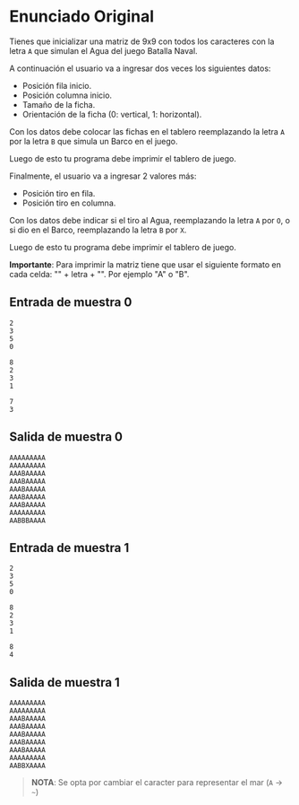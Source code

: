 # Enunciado Original

Tienes que inicializar una matriz de 9x9 con todos los caracteres con
la letra `A` que simulan el Agua del juego Batalla Naval.

A continuación el usuario va a ingresar dos veces los siguientes datos:

- Posición fila inicio.
- Posición columna inicio.
- Tamaño de la ficha.
- Orientación de la ficha (0: vertical, 1: horizontal).

Con los datos debe colocar las fichas en el tablero reemplazando la letra
`A` por la letra `B` que simula un Barco en el juego.

Luego de esto tu programa debe imprimir el tablero de juego.

Finalmente, el usuario va a ingresar 2 valores más:

- Posición tiro en fila.
- Posición tiro en columna.

Con los datos debe indicar si el tiro al Agua, reemplazando la letra `A` por
`O`, o si dio en el Barco, reemplazando la letra `B` por `X`.

Luego de esto tu programa debe imprimir el tablero de juego.

**Importante**: Para imprimir la matriz tiene que usar el siguiente formato
en cada celda: "" + letra + "". Por ejemplo "A" o "B".

## Entrada de muestra 0

```
2
3
5
0

8
2
3
1

7
3
```

## Salida de muestra 0

```
AAAAAAAAA
AAAAAAAAA
AAABAAAAA
AAABAAAAA
AAABAAAAA
AAABAAAAA
AAABAAAAA
AAAAAAAAA
AABBBAAAA
```

## Entrada de muestra 1

```
2
3
5
0

8
2
3
1

8
4
```

## Salida de muestra 1

```
AAAAAAAAA
AAAAAAAAA
AAABAAAAA
AAABAAAAA
AAABAAAAA
AAABAAAAA
AAABAAAAA
AAAAAAAAA
AABBXAAAA
```

> __**NOTA**__: Se opta por cambiar el caracter para representar
> el mar (`A` -> `~`)